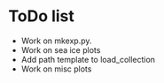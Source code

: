 # ToDo list

* Work on mkexp.py.
* Work on sea ice plots
* Add path template to load_collection
* Work on misc plots









